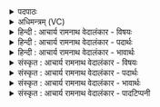 <details><summary>पदपाठः</summary>

इ꣡न्द्रा꣢꣯पर्वता। बृ꣣हता꣢। र꣡थे꣢꣯न। वा꣣मीः꣢। इ꣡षः꣢। आ। व꣣हतम्। सुवी꣡राः꣢। सु꣣। वी꣡राः꣢꣯। वी꣣त꣢म्। ह꣣व्या꣡नि꣢। अ꣣ध्वरे꣡षु꣢। दे꣣वा। व꣡र्धे꣢꣯थाम्। गी꣣र्भिः꣢। इ꣡ड꣢꣯या। म꣡द꣢꣯न्ता। ३३८।
</details>

<details><summary>अधिमन्त्रम् (VC)</summary>

- इन्द्रः
- विश्वामित्रो गाथिनः
- त्रिष्टुप्
- धैवतः
- ऐन्द्रं काण्डम्
</details>

<details><summary>हिन्दी : आचार्य रामनाथ वेदालंकार - विषयः</summary>

अगले मन्त्र में देवता ‘इन्द्र-पर्वत’ हैं। इन नामों से जीवात्मा-प्राण के युगल की स्तुति की गयी है।
</details>

<details><summary>हिन्दी : आचार्य रामनाथ वेदालंकार - पदार्थः</summary>

पदार्थान्वयभाषाः -  हे (इन्द्रापर्वता) जीवात्मा और प्राण ! तुम दोनों (बृहता) महान् (रथेन) शरीर-रूप रथ द्वारा (सुवीराः) उत्तम वीर सन्तानों से अथवा वीर भावों से युक्त (वामीः) प्रशस्त वा संभजनीय (इषः) अभीष्ट आध्यात्मिक और भौतिक सम्पदाएँ (आ वहतम्) प्राप्त कराओ। हे (देवा) दिव्य गुण-कर्मोंवाले जीवात्मा और प्राण ! तुम दोनों (अध्वरेषु) शरीरधारणरूप यज्ञों में (हव्यानि) भोज्य, पेय आदि हवियों का (वीतम्) आस्वादन करो। (गीर्भिः) वाणियों से, और (इडया) अन्न तथा गोदुग्ध आदि से (मदन्ता) तृप्त होते हुए (वर्द्धेथाम्) वृद्धि को प्राप्त करो ॥७॥
</details>

<details><summary>हिन्दी : आचार्य रामनाथ वेदालंकार - भावार्थः</summary>

भावार्थभाषाः -  जीवात्मा संचित कर्मों के फलभोग के लिए तथा नवीन कर्म करने के लिए मन, इन्द्रिय आदियों से युक्त प्राण के साथ सर्वश्रेष्ठ शरीर-रूप रथ में बैठता है। वे दोनों जीवात्मा और प्राण शरीर के माध्यम से उत्कृष्ट सन्तान और विविध दिव्य तथा भौतिक सम्पदा को प्राप्त कराने की योग्यता रखते हैं। यथायोग्य खाद्य, पेय, ज्ञान, कर्म, प्राणायाम आदि की हवि देकर उनकी शक्ति सबको बढ़ानी चाहिए ॥७॥
</details>

<details><summary>संस्कृत : आचार्य रामनाथ वेदालंकार - विषयः</summary>

इन्द्रापर्वतौ देवते। इन्द्रपर्वतनाम्ना जीवात्मप्राणयोर्युगलं स्तौति।
</details>

<details><summary>संस्कृत : आचार्य रामनाथ वेदालंकार - पदार्थः</summary>

पदार्थान्वयभाषाः -  हे (इन्द्रापर्वता२) जीवात्मप्राणौ ! इन्द्रो ज्ञानाद्यैश्वर्यवान् जीवात्मा, पर्वतः पर्ववान् प्राणः, स हि अपानव्यानादिभिः इन्द्रियरूपैश्च पर्वभिः सह देहे तिष्ठति। ‘पर्ववान् पर्वतः’ इति निरुक्तम् १।२०। ‘इन्द्रापर्वता’ इत्यत्र ‘देवताद्वन्द्वे च।’ अ० ६।३।२६ इति पूर्वपदस्यानङ्। युवाम् (बृहता) महता (रथेन) शरीररथेन। ‘आत्मानं रथिनं विद्धि शरीरं रथमेव तु’ इति प्रामाण्यात् (कठ० १।३।३)। (सुवीराः) शोभना वीराः वीरभावा वीरसन्ताना वा यासु ताः (वामीः) प्रशस्ताः संभजनीयाः वा। वाम इति प्रशस्यनामसु पठितम्। निघं० ३।८। (वामस्य) वननीयस्य इति निरुक्तम् ४।२६। (इषः) अभीष्टा आध्यात्मिकभौतिकसम्पदः। इषु इच्छायाम्। इष्यन्ते इति इषः। (आवहतम्) प्रापयतम्। हे (देवा) देवौ दिव्यगुणकर्मवन्तौ ! युवाम् (अध्वरेषु) शरीरधारणरूपयज्ञेषु (हव्यानि) समर्पितानि हवींषि भोज्यपेयादीनि (वीतम्) आस्वादयतम्। वी गतिव्याप्तिप्रजनकान्त्यसनखादनेषु। (गीर्भिः) वाग्भिः, (इडया) अन्नेन गोदुग्धादिना च। इडेति अन्ननाम गोनाम च, निघं० २।७, २।११। (मदन्ता) तृप्यन्तौ (वर्द्धेथाम्) उत्कर्षं प्राप्नुतम्। इन्द्रापर्वता, देवा, मदन्ता इति सर्वत्र ‘सुपां सुलुक्०। अ० ७।१।३९’ इत्यौकारस्याऽऽकारादेशः ॥७॥३
</details>

<details><summary>संस्कृत : आचार्य रामनाथ वेदालंकार - भावार्थः</summary>

भावार्थभाषाः -  जीवात्मा सञ्चितकर्मफलभोगाय नूतनकर्मकरणाय च मनइन्द्रियादियुक्तेन प्राणेन सह श्रेष्ठं शरीररथमारोहति। तौ जीवात्मप्राणौ शरीरमाध्यमेन श्रेष्ठां सन्ततिं विविधामभीष्टां दिव्यां च भौतिकीं च सम्पदं प्रापयितुमर्हतः। यथायोग्यखाद्यपेयज्ञानकर्मप्राणायामादिहविरर्पणेन तयोः शक्तिः सर्वैर्वर्धनीया ॥७॥
</details>

<details><summary>संस्कृत : आचार्य रामनाथ वेदालंकार - पादटिप्पनी</summary>

टिप्पणी:   १. ऋ० ३।५३।१। २. इन्द्रापर्वतौ। पर्वतो नाम देवर्षिः इन्द्रस्य सखा—इति भ०। ३. दयानन्दर्षिणा मन्त्रोऽयम् ऋग्भाष्ये राजाध्याक्षसेनाध्यक्षविषये व्याख्यातः। (इन्द्रापर्वता) विद्युन्मेघाविव राज्यसेनाधीशौ इत्यादि। तेन सूच्यते यन्मन्त्रोऽयं विद्युन्मेघपक्षेऽपि व्याख्यातुं शक्यत इति। विद्युन्मेघावपि मरुद्रूपेण बृहता रथेन वृष्टिद्वारा प्रशस्ता इषः अन्नानि प्रापयतः, येषां भक्षणेन सन्ततिर्वीरा जायते। किं च शिल्पिनावपि इन्द्रापर्वतौ उच्येते। यानचालकः शिल्पी इन्द्रः, याननिर्माता शिल्पी पर्वतः, स हि पर्वाणि संयोज्य पर्ववन्ति विविधयन्त्रकलासहितानि यानानि रचयतीति। तावपि बृहता रथेन भूजलान्तरिक्षगमनसमर्थेन विमानादियानेन बहुवीरजनसहितान् प्रशस्तान् अन्नादिपदार्थान् वहतः देशान्तरं प्रापयत इति दिक्।
</details>
